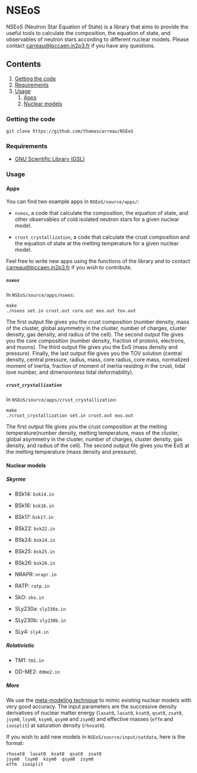 NSEoS
=====

NSEoS (Neutron Star Equation of State) is a library that aims to provide the 
useful tools to calculate the composition, the equation of state, and 
observables of neutron stars according to different nuclear models. 
Please contact carreau@lpccaen.in2p3.fr if you have any questions.

Contents
--------

1. [Getting the code](#getting-the-code)
2. [Requirements](#requirements)
3. [Usage](#usage)
    1. [Apps](#apps)
    2. [Nuclear models](#nuclear-models)

### Getting the code

    git clone https://github.com/thomascarreau/NSEoS

### Requirements

* [GNU Scientific Library (GSL)](https://www.gnu.org/software/gsl/)

### Usage

#### Apps

You can find two example apps in `NSEoS/source/apps/`:

* `nseos`, a code that calculate the composition, the equation of state, and 
    other observables of cold isolated neutron stars for a given nuclear model.

* `crust_crystallization`, a code that calculate the crust composition and the 
    equation of state at the melting temperature for a given nuclear model.

Feel free to write new apps using the functions of the library and to contact 
carreau@lpccaen.in2p3.fr if you wish to contribute.

##### `nseos`

In `NSEoS/source/apps/nseos`:

    make
    ./nseos set.in crust.out core.out eos.out tov.out

The first output file gives you the crust composition (number density, mass of 
the cluster, global asymmetry in the cluster, number of charges, cluster 
density, gas density, and radius of the cell). The second output file gives you 
the core composition (number density, fraction of protons, electrons, and 
muons). The third output file gives you the EoS (mass density and pressure). 
Finally, the last output file gives you the TOV solution (central density, 
central pressure, radius, mass, core radius, core mass, normalized moment of 
inertia, fraction of moment of inertia residing in the crust, tidal love 
number, and dimensionless tidal deformability).

##### `crust_crystallization`

In `NSEoS/source/apps/crust_crystallization`:

    make
    ./crust_crystallization set.in crust.out eos.out

The first output file gives you the crust composition at the melting 
temperature(number density, melting temperature, mass of the cluster, global 
asymmetry in the cluster, number of charges, cluster density, gas density, 
and radius of the cell). The second output file gives you the EoS at the 
melting temperature (mass density and pressure).

#### Nuclear models

##### Skyrme

* BSk14: `bsk14.in`

* BSk16: `bsk16.in`

* BSk17: `bsk17.in`

* BSk22: `bsk22.in`

* BSk24: `bsk24.in`

* BSk25: `bsk25.in`

* BSk26: `bsk26.in`

* NRAPR: `nrapr.in`

* RATP: `ratp.in`

* SkO: `sko.in`

* SLy230a: `sly230a.in`

* SLy230b: `sly230b.in`

* SLy4: `sly4.in`

##### Relativistic

* TM1: `tm1.in`

* DD-ME2: `ddme2.in`

##### More

We use the [meta-modeling technique](https://arxiv.org/abs/1708.06894) to 
mimic existing nuclear models with very good accuracy. The input parameters are 
the successive density derivatives of nuclear matter energy (`lasat0`, 
`lasat0`, `ksat0`, `qsat0`, `zsat0`, `jsym0`, `lsym0`, `ksym0`, `qsym0` and 
`zsym0`) and effective masses (`effm` and `isosplit`) at saturation 
density (`rhosat0`).

If you wish to add new models in `NSEoS/source/input/satdata`, here is the 
format:

    rhosat0  lasat0  ksat0  qsat0  zsat0
    jsym0  lsym0  ksym0  qsym0  zsym0
    effm  isosplit
